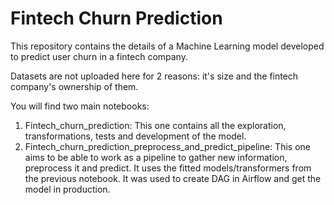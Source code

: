 # Fintech Churn Prediction
This repository contains the details of a Machine Learning model developed to predict user churn in a fintech company.

Datasets are not uploaded here for 2 reasons: it's size and the fintech company's ownership of them.

You will find two main notebooks:
1) Fintech_churn_prediction: This one contains all the exploration, transformations, tests and development of the model.
2) Fintech_churn_prediction_preprocess_and_predict_pipeline: This one aims to be able to work as a pipeline to gather new information, preprocess it and predict. It uses the fitted models/transformers from the previous notebook. It was used to create DAG in Airflow and get the model in production.
